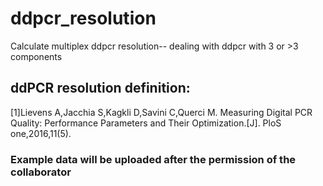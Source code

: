 # ddpcr_resolution
Calculate multiplex ddpcr resolution-- dealing with ddpcr with 3 or >3 components
## ddPCR resolution definition: 
[1]Lievens A,Jacchia S,Kagkli D,Savini C,Querci M. Measuring Digital PCR Quality: Performance Parameters and Their Optimization.[J]. PloS one,2016,11(5).

### Example data will be uploaded after the permission of the collaborator
